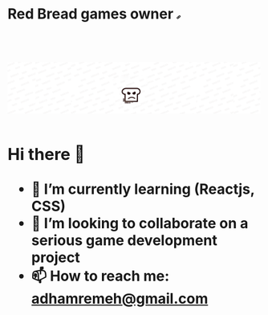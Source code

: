 <h1> Red Bread games owner <a href="https://play.google.com/store/apps/dev?id=8567705922105068521" target="_blank" ><img src="images.png" width="1.5%" height="1.5%" > <a/> <h1/>
<img src="YouTube Header.png" />

### Hi there 👋

- 🌱 I’m currently learning (Reactjs, CSS)
- 👯 I’m looking to collaborate on a serious game development project 
- 📫 How to reach me: adhamremeh@gmail.com

